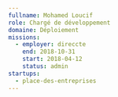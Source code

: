 ```yaml
---
fullname: Mohamed Loucif
role: Chargé de développement
domaine: Déploiement
missions:
  - employer: direccte
    end: 2018-10-31
    start: 2018-04-12
    status: admin
startups:
  - place-des-entreprises
---
```


